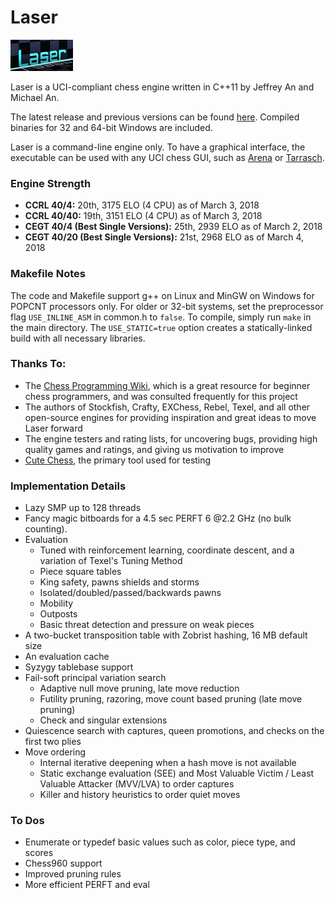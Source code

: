 # Laser
![](logos/laser_logo_small.png)

Laser is a UCI-compliant chess engine written in C++11 by Jeffrey An and Michael An.

The latest release and previous versions can be found [here](https://github.com/jeffreyan11/uci-chess-engine/releases). Compiled binaries for 32 and 64-bit Windows are included.

Laser is a command-line engine only. To have a graphical interface, the executable can be used with any UCI chess GUI, such as [Arena](http://www.playwitharena.com) or [Tarrasch](http://www.triplehappy.com).


### Engine Strength
- **CCRL 40/4:** 20th, 3175 ELO (4 CPU) as of March 3, 2018
- **CCRL 40/40:** 19th, 3151 ELO (4 CPU) as of March 3, 2018
- **CEGT 40/4 (Best Single Versions):** 25th, 2939 ELO as of March 2, 2018
- **CEGT 40/20 (Best Single Versions):** 21st, 2968 ELO as of March 4, 2018


### Makefile Notes
The code and Makefile support g++ on Linux and MinGW on Windows for POPCNT processors only. For older or 32-bit systems, set the preprocessor flag `USE_INLINE_ASM` in common.h to `false`.
To compile, simply run `make` in the main directory. The `USE_STATIC=true` option creates a statically-linked build with all necessary libraries.


### Thanks To:
- The [Chess Programming Wiki](https://chessprogramming.wikispaces.com), which is a great resource for beginner chess programmers, and was consulted frequently for this project
- The authors of Stockfish, Crafty, EXChess, Rebel, Texel, and all other open-source engines for providing inspiration and great ideas to move Laser forward
- The engine testers and rating lists, for uncovering bugs, providing high quality games and ratings, and giving us motivation to improve
- [Cute Chess](http://cutechess.com), the primary tool used for testing


### Implementation Details
- Lazy SMP up to 128 threads
- Fancy magic bitboards for a 4.5 sec PERFT 6 @2.2 GHz (no bulk counting).
- Evaluation
  - Tuned with reinforcement learning, coordinate descent, and a variation of Texel's Tuning Method
  - Piece square tables
  - King safety, pawns shields and storms
  - Isolated/doubled/passed/backwards pawns
  - Mobility
  - Outposts
  - Basic threat detection and pressure on weak pieces
- A two-bucket transposition table with Zobrist hashing, 16 MB default size
- An evaluation cache
- Syzygy tablebase support
- Fail-soft principal variation search
  - Adaptive null move pruning, late move reduction
  - Futility pruning, razoring, move count based pruning (late move pruning)
  - Check and singular extensions
- Quiescence search with captures, queen promotions, and checks on the first two plies
- Move ordering
  - Internal iterative deepening when a hash move is not available
  - Static exchange evaluation (SEE) and Most Valuable Victim / Least Valuable Attacker (MVV/LVA) to order captures
  - Killer and history heuristics to order quiet moves


### To Dos
 - Enumerate or typedef basic values such as color, piece type, and scores
 - Chess960 support
 - Improved pruning rules
 - More efficient PERFT and eval
